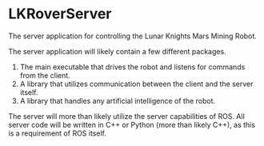 # LKRoverServer
The server application for controlling the Lunar Knights Mars Mining Robot.

The server application will likely contain a few different packages.

  1. The main executable that drives the robot and listens for commands from the client.
  2. A library that utilizes communication between the client and the server itself.
  3. A library that handles any artificial intelligence of the robot.
  
The server will more than likely utilize the server capabilities of ROS. All server code will be written in C++ or Python (more than likely C++), as this is a requirement of ROS itself.
